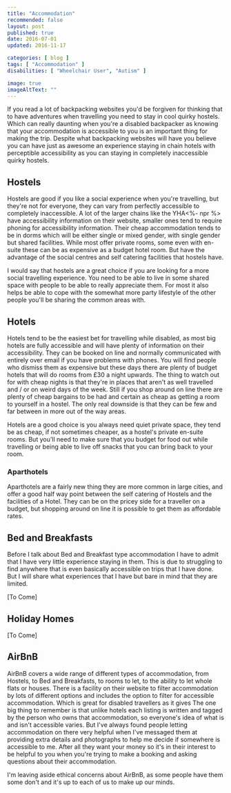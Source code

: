 ```yaml
---
title: "Accommodation"
recommended: false
layout: post
published: true
date: 2016-07-01
updated: 2016-11-17

categories: [ blog ]
tags: [ "Accommodation" ]
disabilities: [ "Wheelchair User", "Autism" ]

image: true
imageAltText: ""
---
```


If you read a lot of backpacking websites you'd be forgiven for thinking that to have adventures when travelling you need to stay in cool quirky hostels. Which can really daunting when you're a disabled backpacker as knowing that your accommodation is accessible to you is an important thing for making the trip. Despite what backpacking websites will have you believe you can have just as awesome an experience staying in chain hotels with perceptible accessibility as you can staying in completely inaccessible quirky hostels.<!--more--> 

## Hostels

Hostels are good if you like a social experience when you're travelling, but they're not for everyone, they can vary from perfectly accessible to completely inaccessible. A lot of the larger chains like the YHA<%- npr %> have accessibility information on their website, smaller ones tend to require phoning for accessibility information. Their cheap accommodation tends to be in dorms which will be either single or mixed gender, with single gender but shared facilities. While most offer private rooms, some even with en-suite these can be as expensive as a budget hotel room. But have the advantage of the social centres and self catering facilities that hostels have. 

I would say that hostels are a great choice if you are looking for a more social travelling experience. You need to be able to live in some shared space with people to be able to really appreciate them. For most it also helps be able to cope with the somewhat more party lifestyle of the other people you'll be sharing the common areas with.

## Hotels

Hotels tend to be the easiest bet for travelling while disabled, as most big hotels are fully accessible and will have plenty of information on their accessibility. They can be booked on line and normally communicated with entirely over email if you have problems with phones. You will find people who dismiss them as expensive but these days there are plenty of budget hotels that will do rooms from £30 a night upwards. The thing to watch out for with cheap nights is that they're in places that aren't as well travelled and / or on weird days of the week. Still if you shop around on line there are plenty of cheap bargains to be had and certain as cheap as getting a room to yourself in a hostel. The only real downside is that they can be few and far between in more out of the way areas.

Hotels are a good choice is you always need quiet private space, they tend be as cheap, if not sometimes cheaper, as a hostel's private en-suite rooms. But you'll need to make sure that you budget for food out while travelling or being able to live off snacks that you can bring back to your room.

### Aparthotels

Aparthotels are a fairly new thing they are more common in large cities, and offer a good half way point between the self catering of Hostels and the facilities of a Hotel. They can be on the pricey side for a traveller on a budget, but shopping around on line it is possible to get them as affordable rates. 

## Bed and Breakfasts

Before I talk about Bed and Breakfast type accommodation I have to admit that I have very little experience staying in them. This is due to struggling to find anywhere that is even basically accessible on trips that I have done. But I will share what experiences that I have but bare in mind that they are limited.

[To Come]

## Holiday Homes

[To Come]

## AirBnB

AirBnB covers a wide range of different types of accommodation, from Hostels, to Bed and Breakfasts, to rooms to let, to the ability to let whole flats or houses. There is a facility on their website to filter accommodation by lots of different options and includes the option to filter for accessible accommodation. Which is great for disabled travellers as it gives 
The one big thing to remember is that unlike hotels each listing is written and tagged by the person who owns that accommodation, so everyone's idea of what is and isn't accessible varies. But I've always found people letting accommodation on there very helpful when I've messaged them at providing extra details and photographs to help me decide if somewhere is accessible to me. After all they want your money so it's in their interest to be helpful to you when you're trying to make a booking and asking questions about their accommodation.

I'm leaving aside ethical concerns about AirBnB, as some people have them some don't and it's up to each of us to make up our minds.